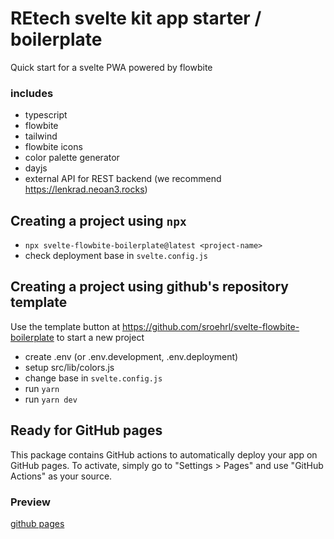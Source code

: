
# REtech svelte kit app starter / boilerplate

Quick start for a svelte PWA powered by flowbite

### includes
- typescript
- flowbite
- tailwind
- flowbite icons
- color palette generator
- dayjs
- external API for REST backend (we recommend https://lenkrad.neoan3.rocks)

## Creating a project using `npx`

- `npx svelte-flowbite-boilerplate@latest <project-name>`
- check deployment base in `svelte.config.js`

## Creating a project using github's repository template

Use the template button at https://github.com/sroehrl/svelte-flowbite-boilerplate to start a new project

- create .env (or .env.development, .env.deployment)
- setup src/lib/colors.js
- change base in `svelte.config.js`
- run `yarn`
- run `yarn dev`

## Ready for GitHub pages
This package contains GitHub actions to automatically deploy your app on GitHub pages. To activate, simply go to "Settings > Pages"
and use "GitHub Actions" as your source.

### Preview

[github pages](https://sroehrl.github.io/svelte-flowbite-boilerplate)

